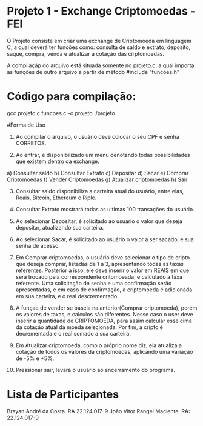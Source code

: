 # Projeto 1 - Exchange Criptomoedas - FEI

O Projeto consiste em criar uma exchange de Criptomoeda em linguagem C, a qual deverá ter funcões como: consulta de saldo e extrato, deposito, saque, compra, venda e atualizar a cotação das cirptomoedas.

A compilaçãp do arquivo está situada somente no projeto.c, a qual importa as funções de outro arquivo a partir de método #include "funcoes.h"

# Código para compilação:

gcc projeto.c funcoes.c -o projeto
./projeto

#Forma de Uso

1. Ao compilar o arquivo, o usuário deve colocar o seu CPF e senha CORRETOS.

2. Ao entrar, é disponibilizado um menu denotando todas possibilidades que existem dentro da exchange.

a) Consultar saldo 
b) Consultar Extrato 
c) Depositar 
d) Sacar 
e) Comprar Criptomoedas 
f) Vender Criptomoedas 
g) Atualizar criptomoedas 
h) Sair

3. Consultar saldo disponibiliza a carteira atual do usuário, entre elas, Reais, Bitcoin, Ethereum e Riple.

4. Consultar Extrato mostrará todas as ultimas 100 transações do usuário.

5. Ao selecionar Depositar, é solicitado ao usuário o valor que deseja depositar, atualizando sua carteira.

6. Ao selecionar Sacar, é solicitado ao usuário o valor a ser sacado, e sua senha de acesso.

7. Em Comprar criptomoedas, o usuário deve selecionar o tipo de cripto que deseja comprar, listadas de 1 a 3, apresentando todas as taxas referentes. Posterior a isso, ele deve inserir o valor em REAIS em que será trocado pela correspondente critomoeada, e calculado a taxa referente. Uma solicitação de senha e uma confirmação serão apresentadas, e em caso de confirmação, a criptomoeda é adicionada em sua carteira, e o real descrementado.

8. A funçao de vender se baseia na anterior(Comprar criptomoeda), porém os valores de taxas, e calculos são diferentes. Nesse caso o user deve inserir a quantidade de CRIPTOMOEDA, para assim calcular esse cima da cotação atual da moeda selecionada. Por fim, a cripto é decrementada e o real somado a sua carteira.

9. Em Atualizar criptomoeda, como o próprio nome diz, ela atualiza a cotação de todos os valores da criptomoedas, aplicando uma variação de -5% e +5%.

10. Pressionar sair, levará o usuário ao encerramento do programa.

# Lista de Participantes

Brayan André da Costa. RA 22.124.017-9
João Vitor Rangel Maciente. RA: 22.124.017-9
